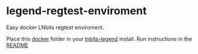 # legend-regtest-enviroment
Easy docker LNbits regtest enviroment.

Place this <a href="./docker">docker</a> folder in your <a href="https://github.com/lnbits/lnbits-legend">lnbits-legend</a> install. Run instructions in the <a href="./docker/README.md">README</a>
